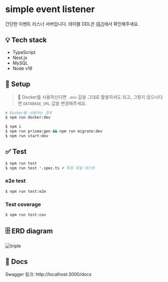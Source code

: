 # simple event listener

간단한 이벤트 리스너 서버입니다. 테이블 DDL은 [여기](https://github.com/well-balanced/simple-event-listener/blob/main/prisma/migrations/20220628114322_/migration.sql)에서 확인해주세요.

## 💡 Tech stack

- TypeScript
- Nest.js
- MySQL
- Node v16


## 🔨 Setup
> 📌 Docker를 사용하신다면 `.env` 값을 그대로 활용하셔도 되고, 그렇지 않으시다면 `DATABASE_URL` 값을 변경해주세요.

```sh
# Docker를 사용하는 경우
$ npm run docker:dev

$ npm i
$ npm run prisma:gen && npm run migrate:dev
$ npm run start:dev
```

## ✅ Test

```sh
$ npm run test
$ npm run test *.spec.ts # 특정 파일 테스트
```

### e2e test

```sh
$ npm run test:e2e
```

### Test coverage

```sh
$ npm run test:cov
```

## 🗄 ERD diagram

![triple](https://user-images.githubusercontent.com/48206623/176199054-05ee58dd-3a79-403c-b0bb-5eb144b4b962.png)


## 📄 Docs

Swagger 링크: http://localhost:3000/docs